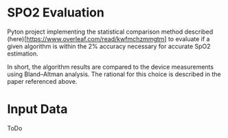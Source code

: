 # SPO2 Evaluation

Pyton project implementing the statistical comparison method described (here)[https://www.overleaf.com/read/kwfmchzmmgtm]
to evaluate if a given algorithm is within the 2% accuracy necessary for accurate SpO2 estimation.

In short, the algorithm results are compared to the device measurements using Bland–Altman analysis. The rational for this choice is described in the paper referenced above.

# Input Data

ToDo
